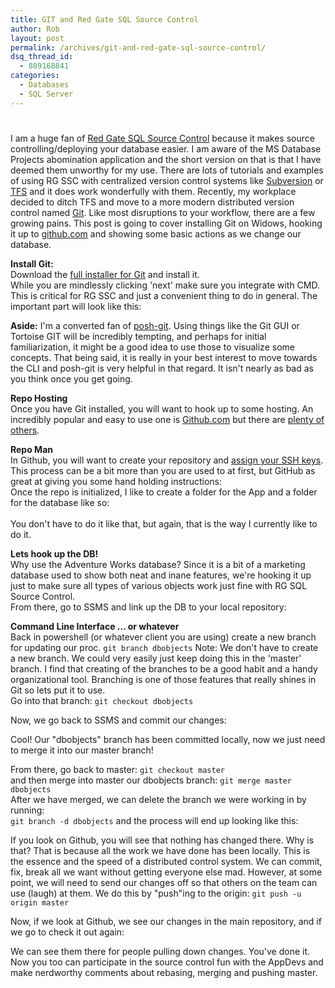 ```yaml
---
title: GIT and Red Gate SQL Source Control
author: Rob
layout: post
permalink: /archives/git-and-red-gate-sql-source-control/
dsq_thread_id:
  - 889168841
categories:
  - Databases
  - SQL Server
---
```

# 

I am a huge fan of [Red Gate SQL Source Control][1] because it makes source controlling/deploying your database easier. I am aware of the MS Database Projects abomination application and the short version on that is that I have deemed them unworthy for my use. There are lots of tutorials and examples of using RG SSC with centralized version control systems like [Subversion][2] or [TFS][3] and it does work wonderfully with them. Recently, my workplace decided to ditch TFS and move to a more modern distributed version control named [Git][4]. Like most disruptions to your workflow, there are a few growing pains. This post is going to cover installing Git on Widows, hooking it up to [github.com][5] and showing some basic actions as we change our database.

 [1]: http://www.red-gate.com/products/sql-development/sql-source-control/
 [2]: http://subversion.tigris.org/
 [3]: http://en.wikipedia.org/wiki/Nelson_Muntz
 [4]: http://git-scm.com/
 [5]: https://github.com/

**Install Git:**  
Download the [full installer for Git][6] and install it.  
While you are mindlessly clicking 'next' make sure you integrate with CMD. This is critical for RG SSC and just a convenient thing to do in general. The important part will look like this:  
[][7]

 [6]: http://code.google.com/p/msysgit/downloads/list?can=3
 [7]: http://files.datachomp.com/SQLServer/rgssc/1install_cmd.png

**Aside:** I'm a converted fan of [posh-git][8]. Using things like the Git GUI or Tortoise GIT will be incredibly tempting, and perhaps for initial familiarization, it might be a good idea to use those to visualize some concepts. That being said, it is really in your best interest to move towards the CLI and posh-git is very helpful in that regard. It isn't nearly as bad as you think once you get going.

 [8]: https://github.com/dahlbyk/posh-git

**Repo Hosting**  
Once you have Git installed, you will want to hook up to some hosting. An incredibly popular and easy to use one is [Github.com][5] but there are [plenty of others][9].

 [9]: http://git-scm.com/tools

**Repo Man**  
In Github, you will want to create your repository and [assign your SSH keys][10]. This process can be a bit more than you are used to at first, but GitHub as great at giving you some hand holding instructions:   
Once the repo is initialized, I like to create a folder for the App and a folder for the database like so:  
[][11]  
You don't have to do it like that, but again, that is the way I currently like to do it.

 [10]: http://help.github.com/win-set-up-git/
 [11]: http://files.datachomp.com/SQLServer/rgssc/2folder_layout.png "folder layout"

**Lets hook up the DB!**  
Why use the Adventure Works database? Since it is a bit of a marketing database used to show both neat and inane features, we're hooking it up just to make sure all types of various objects work just fine with RG SQL Source Control.  
From there, go to SSMS and link up the DB to your local repository:  
[][12] [][13]

 [12]: http://files.datachomp.com/SQLServer/rgssc/4hookupssc.png "repo linko"
 [13]: http://files.datachomp.com/SQLServer/rgssc/5configureforgit.png "repo linko"

**Command Line Interface ... or whatever**  
Back in powershell (or whatever client you are using) create a new branch for updating our proc.
<code>git branch dbobjects</code>
Note: We don't have to create a new branch. We could very easily just keep doing this in the 'master' branch. I find that creating of the branches to be a good habit and a handy organizational tool. Branching is one of those features that really shines in Git so lets put it to use.  
Go into that branch: `git checkout dbobjects`  
[][14]

 [14]: http://files.datachomp.com/SQLServer/rgssc/6createbranch.png "branchard"

Now, we go back to SSMS and commit our changes:  
[][15]

 [15]: http://files.datachomp.com/SQLServer/rgssc/7addobjects.png "no hands!"

Cool! Our "dbobjects" branch has been committed locally, now we just need to merge it into our master branch!

From there, go back to master: `git checkout master`  
and then merge into master our dbobjects branch: `git merge master dbobjects`  
After we have merged, we can delete the branch we were working in by running:  
<code>git branch -d dbobjects</code>
and the process will end up looking like this:  
[][16]

 [16]: http://files.datachomp.com/SQLServer/rgssc/9gotomasterandmerge.png "master merge"

If you look on Github, you will see that nothing has changed there. Why is that? That is because all the work we have done has been locally. This is the essence and the speed of a distributed control system. We can commit, fix, break all we want without getting everyone else mad. However, at some point, we will need to send our changes off so that others on the team can use (laugh) at them. We do this by "push"ing to the origin: `git push -u origin master`  
[][17]

 [17]: http://files.datachomp.com/SQLServer/rgssc/10pushtoorigin.png "origin"

Now, if we look at Github, we see our changes in the main repository, and if we go to check it out again:  
[][18]

 [18]: http://files.datachomp.com/SQLServer/rgssc/11alldoneyay.png "yay"

We can see them there for people pulling down changes. You've done it. Now you too can participate in the source control fun with the AppDevs and make nerdworthy comments about rebasing, merging and pushing master.